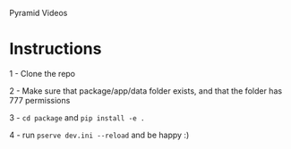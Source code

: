 Pyramid Videos 

# Instructions

 1 - Clone the repo
 
 2 - Make sure that package/app/data folder exists, and that the folder has 777 permissions
 
 3 - `cd package` and `pip install -e .`

 4 - run `pserve dev.ini --reload` and be happy :)

